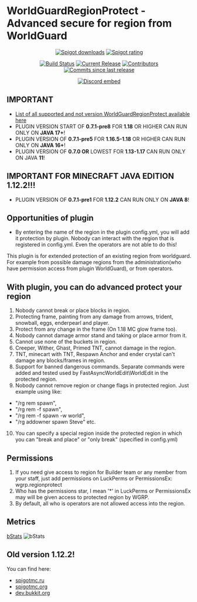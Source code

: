 # WorldGuardRegionProtect - Advanced secure for region from WorldGuard
<p align="center">
<a href="https://www.spigotmc.org/resources/81321/"><img src="https://img.shields.io/spiget/downloads/81321?label=Spigot%20downloads" alt="Spigot downloads"></a>
<a href="https://www.spigotmc.org/resources/81321/"><img src="https://img.shields.io/spiget/rating/81321?label=Spigot%20rating" alt="Spigot rating"></a>
</p>
<p align="center">
<a href="https://ci.codemc.io/job/RitaSister/job/WorldGuardRegionProtect/"><img src="https://ci.codemc.io/job/RitaSister/job/WorldGuardRegionProtect/badge/icon" alt="Build Status"></a>
<a href="https://github.com/RitaSister/WorldGuardRegionProtect/releases"><img src="https://img.shields.io/github/release/RitaSister/WorldGuardRegionProtect.svg" alt="Current Release"></a>
<a href="https://github.com/RitaSister/WorldGuardRegionProtect/graphs/contributors"><img src="https://img.shields.io/github/contributors/RitaSister/WorldGuardRegionProtect.svg" alt="Contributors"></a>
<a href="https://github.com/RitaSister/WorldGuardRegionProtect/commits/master"><img src="https://img.shields.io/github/commits-since/RitaSister/WorldGuardRegionProtect/latest.svg" alt="Commits since last release"></a>
</p>
<p align="center"><a href="https://discord.com/invite/kvqvA3GTVF"><img src="https://discordapp.com/api/guilds/918677001479540787/embed.png" alt="Discord embed"></a></p>

## IMPORTANT
* [List of all supported and not version WorldGuardRegionProtect available here](https://github.com/RitaSister/WorldGuardRegionProtect/blob/master/SECURITY.md)
* PLUGIN VERSION START OF **0.7.1-pre8** FOR **1.18** OR HIGHER CAN RUN ONLY ON **JAVA 17+**!
* PLUGIN VERSION OF **0.7.1-pre5** FOR **1.16.5-1.18** OR HIGHER CAN RUN ONLY ON **JAVA 16+**!
* PLUGIN VERSION OF **0.7.0 OR** LOWEST FOR **1.13-1.17** CAN RUN ONLY ON JAVA **11**!

## IMPORTANT FOR MINECRAFT JAVA EDITION 1.12.2!!!
* PLUGIN VERSION OF **0.7.1-pre1** FOR **1.12.2** CAN RUN ONLY ON **JAVA 8**!

## Opportunities of plugin

* By entering the name of the region in the plugin config.yml, you will add it protection by plugin. Nobody can interact with the region that is registered in config.yml. Even the operators are not able to do this!

This plugin is for extended protection of an existing region from worldguard. For example from possible damage regions from the administration(who have permission access from plugin WorldGuard), or from operators.

## With plugin, you can do advanced protect your region

1. Nobody cannot break or place blocks in region.
2. Protecting frame, painting from any damage from arrows, trident, snowball, eggs, enderpearl and player.
3. Protect from any change in the frame (On 1.18 MC glow frame too).
4. Nobody cannot damage armor stand and taking or place armor from it.
5. Cannot use none of the buckets in region.
6. Creeper, Wither, Ghast, Primed TNT, cannot damage in the region.
7. TNT, minecart with TNT, Respawn Anchor and ender crystal can't damage any blocks/frames in region.
8. Support for banned dangerous commands. Separate commands were added and tested used by FastAsyncWorldEdit\WorldEdit in the protected region.
9. Nobody cannot remove region or change flags in protected region. Just example using like:
- "/rg rem spawn",
- "/rg rem -f spawn",
- "/rg rem -f spawn -w  world",
- "/rg addowner spawn Steve" etc.
10. You can specify a special region inside the protected region in which you can "break and place" or "only break" (specified in config.yml)

## Permissions

1. If you need give access to region for Builder team or any member from your staff, just add permissions on LuckPerms or PermissionsEx: wgrp.regionprotect
2. Who has the permissions star, I mean '*' in LuckPerms or PermissionsEx may will be given access to protected region by WGRP.
3. By default, all who is operators are not allowed access into the region.

## Metrics
[bStats](https://bstats.org/plugin/bukkit/WorldGuardRegionProtect/12975)
<img alt="bStats" src="https://bstats.org/signatures/bukkit/WorldGuardRegionProtect.svg"/>

## Old version 1.12.2!
You can find here:
* [spigotmc.ru](https://spigotmc.ru/resources/worldguardregionprotect-1-12-x.518/)
* [spigotmc.org](https://www.spigotmc.org/resources/worldguardregionprotect-1-12.81333//)
* [dev.bukkit.org](https://dev.bukkit.org/projects/worldguardregionprotect)

